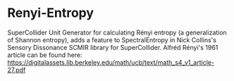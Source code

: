 # Renyi-Entropy
SuperCollider Unit Generator for calculating Rényi entropy (a generalization of Shannon entropy), adds a feature to SpectralEntropy in Nick Collins's Sensory Dissonance SCMIR library for SuperCollider. Alfréd Rényi's 1961 article can be found here: https://digitalassets.lib.berkeley.edu/math/ucb/text/math_s4_v1_article-27.pdf 
